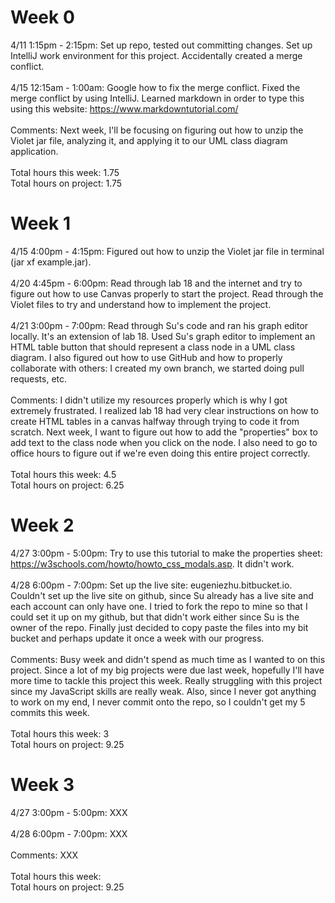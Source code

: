 Week 0
======
4/11 1:15pm - 2:15pm: Set up repo, tested out committing changes. Set up IntelliJ work environment for this project. Accidentally created a merge conflict. 
<br/><br/>
4/15 12:15am - 1:00am: Google how to fix the merge conflict. Fixed the merge conflict by using IntelliJ. Learned markdown in order to type this using this website: https://www.markdowntutorial.com/ 
<br/><br/>
Comments: Next week, I'll be focusing on figuring out how to unzip the Violet jar file, analyzing it, and applying it to our UML class diagram application.
<br/><br/>
Total hours this week: 1.75
<br/>
Total hours on project: 1.75

Week 1
======
4/15 4:00pm - 4:15pm: Figured out how to unzip the Violet jar file in terminal (jar xf example.jar).
<br/><br/>
4/20 4:45pm - 6:00pm: Read through lab 18 and the internet and try to figure out how to use Canvas properly to start the project. Read through the Violet files to try and understand how to implement the project.
<br/><br/>
4/21 3:00pm - 7:00pm: Read through Su's code and ran his graph editor locally. It's an extension of lab 18. Used Su's graph editor to implement an HTML table button that should represent a class node in a UML class diagram. I also figured out how to use GitHub and how to properly collaborate with others: I created my own branch, we started doing pull requests, etc.
<br/><br/>
Comments: I didn't utilize my resources properly which is why I got extremely frustrated. I realized lab 18 had very clear instructions on how to create HTML tables in a canvas halfway through trying to code it from scratch. Next week, I want to figure out how to add the "properties" box to add text to the class node when you click on the node. I also need to go to office hours to figure out if we're even doing this entire project correctly.
<br/><br/>
Total hours this week: 4.5
<br/>
Total hours on project: 6.25

Week 2
======
4/27 3:00pm - 5:00pm: Try to use this tutorial to make the properties sheet: https://w3schools.com/howto/howto_css_modals.asp. It didn't work. 
<br/><br/>
4/28 6:00pm - 7:00pm: Set up the live site: eugeniezhu.bitbucket.io. Couldn't set up the live site on github, since Su already has a live site and each account can only have one. I tried to fork the repo to mine so that I could set it up on my github, but that didn't work either since Su is the owner of the repo. Finally just decided to copy paste the files into my bit bucket and perhaps update it once a week with our progress.
<br/><br/>
Comments: Busy week and didn't spend as much time as I wanted to on this project. Since a lot of my big projects were due last week, hopefully I'll have more time to tackle this project this week. Really struggling with this project since my JavaScript skills are really weak. Also, since I never got anything to work on my end, I never commit onto the repo, so I couldn't get my 5 commits this week.
<br/><br/>
Total hours this week: 3
<br/>
Total hours on project: 9.25

Week 3
======
4/27 3:00pm - 5:00pm: XXX
<br/><br/>
4/28 6:00pm - 7:00pm: XXX
<br/><br/>
Comments: XXX
<br/><br/>
Total hours this week: 
<br/>
Total hours on project: 9.25
